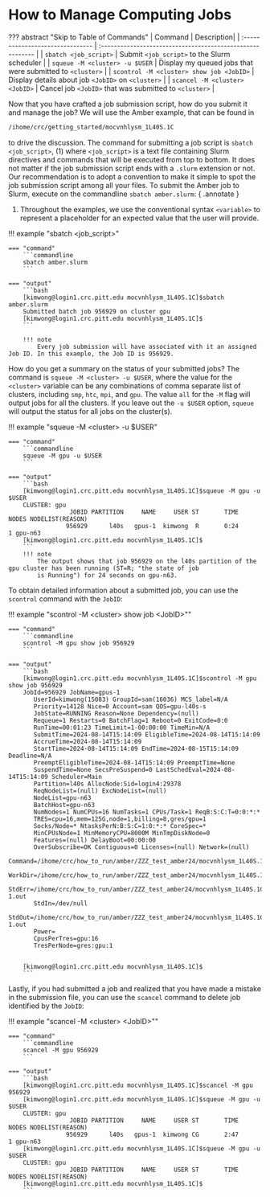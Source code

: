 # How to Manage Computing Jobs

??? abstract "Skip to Table of Commands"
    | Command  | Description|
    | :-------------------------------            | :--------------------------------------------------------- |
    | `sbatch <job_script>`                       | Submit `<job_script>` to the Slurm scheduler               |
    | `squeue -M <cluster> -u $USER`              | Display my queued jobs that were submitted to `<cluster>`  |
    | `scontrol -M <cluster> show job <JobID>`    | Display details about job `<JobID>` on `<cluster>`         |
    | `scancel -M <cluster> <JobID>`              | Cancel job `<JobID>` that was submitted to `<cluster>`     |


Now that you have crafted a job submission script, how do you submit it and manage the job? We will use the Amber example, that can be found in

```bash
/ihome/crc/getting_started/mocvnhlysm_1L40S.1C
```

to drive the discussion. The command for submitting a job script is `sbatch <job_script>`, (1) where `<job_script>` is a text file containing
Slurm directives and commands that will be executed from top to bottom. It does not matter if the job submission script ends with a `.slurm`
extension or not. Our recommendation is to adopt a convention to make it simple to spot the job submission script among all your files. To submit
the Amber job to Slurm, execute on the commandline `sbatch amber.slurm`:
{ .annotate }

1.  Throughout the examples, we use the conventional syntax `<variable>` to represent a placeholder for an expected value that the user
    will provide.

!!! example "sbatch &lt;job_script>"

    === "command"
        ```commandline
        sbatch amber.slurm
        ```

    === "output"
        ```bash
        [kimwong@login1.crc.pitt.edu mocvnhlysm_1L40S.1C]$sbatch amber.slurm
        Submitted batch job 956929 on cluster gpu
        [kimwong@login1.crc.pitt.edu mocvnhlysm_1L40S.1C]$
        ```

        !!! note
            Every job submission will have associated with it an assigned Job ID. In this example, the Job ID is 956929. 

How do you get a summary on the status of your submitted jobs? The command is `squeue -M <cluster> -u $USER`, where the value for the 
`<cluster>` variable can be any combinations of comma separate list of clusters, including `smp`, `htc`, `mpi`, and `gpu`. The value `all` 
for the `-M` flag will output jobs for all the clusters. If you leave out the `-u $USER` option, `squeue` will output the status for
all jobs on the cluster(s).

!!! example "squeue -M &lt;cluster> -u $USER"

    === "command"
        ```commandline
        squeue -M gpu -u $USER
        ```

    === "output"
        ```bash
        [kimwong@login1.crc.pitt.edu mocvnhlysm_1L40S.1C]$squeue -M gpu -u $USER
        CLUSTER: gpu
                     JOBID PARTITION     NAME     USER ST       TIME  NODES NODELIST(REASON)
                    956929      l40s   gpus-1  kimwong  R       0:24      1 gpu-n63
        [kimwong@login1.crc.pitt.edu mocvnhlysm_1L40S.1C]$
        ```
        !!! note
            The output shows that job 956929 on the l40s partition of the gpu cluster has been running (ST=R; "the state of job 
            is Running") for 24 seconds on gpu-n63.

To obtain detailed information about a submitted job, you can use the `scontrol` command with the `JobID`:

!!! example "scontrol -M &lt;cluster> show job &lt;JobID>""

    === "command"
        ```commandline
        scontrol -M gpu show job 956929
        ```

    === "output"
        ```bash
        [kimwong@login1.crc.pitt.edu mocvnhlysm_1L40S.1C]$scontrol -M gpu show job 956929
        JobId=956929 JobName=gpus-1
           UserId=kimwong(15083) GroupId=sam(16036) MCS_label=N/A
           Priority=14128 Nice=0 Account=sam QOS=gpu-l40s-s
           JobState=RUNNING Reason=None Dependency=(null)
           Requeue=1 Restarts=0 BatchFlag=1 Reboot=0 ExitCode=0:0
           RunTime=00:01:23 TimeLimit=1-00:00:00 TimeMin=N/A
           SubmitTime=2024-08-14T15:14:09 EligibleTime=2024-08-14T15:14:09
           AccrueTime=2024-08-14T15:14:09
           StartTime=2024-08-14T15:14:09 EndTime=2024-08-15T15:14:09 Deadline=N/A
           PreemptEligibleTime=2024-08-14T15:14:09 PreemptTime=None
           SuspendTime=None SecsPreSuspend=0 LastSchedEval=2024-08-14T15:14:09 Scheduler=Main
           Partition=l40s AllocNode:Sid=login4:29378
           ReqNodeList=(null) ExcNodeList=(null)
           NodeList=gpu-n63
           BatchHost=gpu-n63
           NumNodes=1 NumCPUs=16 NumTasks=1 CPUs/Task=1 ReqB:S:C:T=0:0:*:*
           TRES=cpu=16,mem=125G,node=1,billing=8,gres/gpu=1
           Socks/Node=* NtasksPerN:B:S:C=1:0:*:* CoreSpec=*
           MinCPUsNode=1 MinMemoryCPU=8000M MinTmpDiskNode=0
           Features=(null) DelayBoot=00:00:00
           OverSubscribe=OK Contiguous=0 Licenses=(null) Network=(null)
           Command=/ihome/crc/how_to_run/amber/ZZZ_test_amber24/mocvnhlysm_1L40S.1C/amber.slurm
           WorkDir=/ihome/crc/how_to_run/amber/ZZZ_test_amber24/mocvnhlysm_1L40S.1C
           StdErr=/ihome/crc/how_to_run/amber/ZZZ_test_amber24/mocvnhlysm_1L40S.1C/gpus-1.out
           StdIn=/dev/null
           StdOut=/ihome/crc/how_to_run/amber/ZZZ_test_amber24/mocvnhlysm_1L40S.1C/gpus-1.out
           Power=
           CpusPerTres=gpu:16
           TresPerNode=gres:gpu:1
        
        
        [kimwong@login1.crc.pitt.edu mocvnhlysm_1L40S.1C]$
        ```

Lastly, if you had submitted a job and realized that you have made a mistake in the submission file, you can 
use the `scancel` command to delete job identified by the `JobID`:

!!! example "scancel -M &lt;cluster> &lt;JobID>""
        
    === "command"
        ```commandline
        scancel -M gpu 956929
        ```
        
    === "output"
        ```bash
        [kimwong@login1.crc.pitt.edu mocvnhlysm_1L40S.1C]$scancel -M gpu 956929
        [kimwong@login1.crc.pitt.edu mocvnhlysm_1L40S.1C]$squeue -M gpu -u $USER
        CLUSTER: gpu
                     JOBID PARTITION     NAME     USER ST       TIME  NODES NODELIST(REASON)
                    956929      l40s   gpus-1  kimwong CG       2:47      1 gpu-n63
        [kimwong@login1.crc.pitt.edu mocvnhlysm_1L40S.1C]$squeue -M gpu -u $USER
        CLUSTER: gpu
                     JOBID PARTITION     NAME     USER ST       TIME  NODES NODELIST(REASON)
        [kimwong@login1.crc.pitt.edu mocvnhlysm_1L40S.1C]$
        ```
        
        
